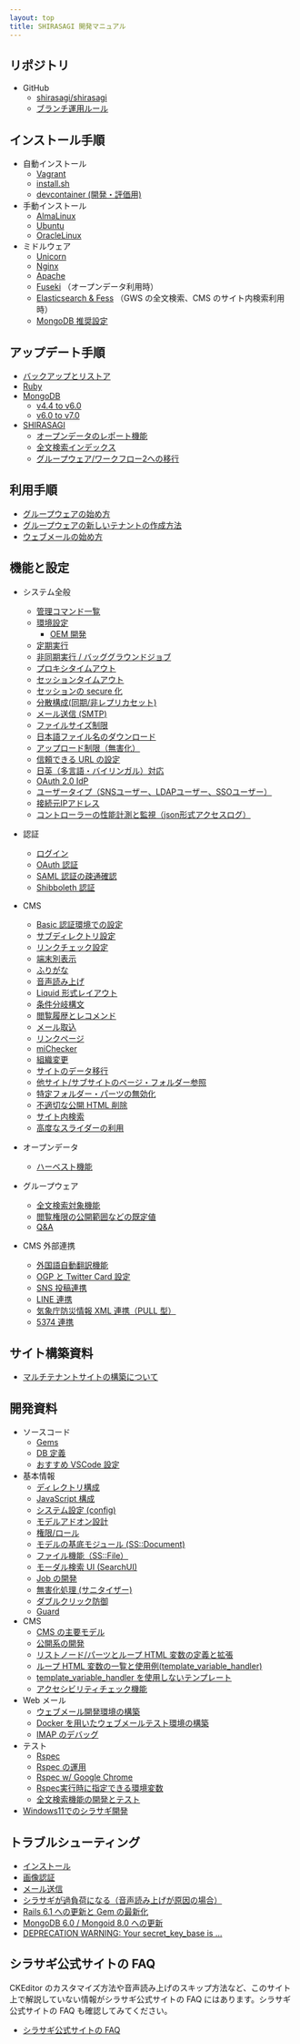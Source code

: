 ```yaml
---
layout: top
title: SHIRASAGI 開発マニュアル
---
```


## リポジトリ

- GitHub
  - [shirasagi/shirasagi](https://github.com/shirasagi/shirasagi)
  - [ブランチ運用ルール](devel/branch_naming.html)

## インストール手順

- 自動インストール
  - [Vagrant](installation/vagrant.html)
  - [install.sh](installation/installsh.html)
  - [devcontainer (開発・評価用)](installation/devcontainer.html)
- 手動インストール
  - [AlmaLinux](installation/almalinux.html)
  - [Ubuntu](installation/ubuntu.html)
  - [OracleLinux](installation/oraclelinux.html)
- ミドルウェア
  - [Unicorn](installation/unicorn.html)
  - [Nginx](installation/nginx.html)
  - [Apache](installation/apache.html)
  - [Fuseki](installation/fuseki.html) （オープンデータ利用時）
  - [Elasticsearch & Fess](installation/elasticsearch_and_fess.html) （GWS の全文検索、CMS のサイト内検索利用時）
  - [MongoDB 推奨設定](installation/mongodb-settings.html)

## アップデート手順

- [バックアップとリストア](updation/backup.html)
- [Ruby](updation/ruby.html)
- [MongoDB](updation/mongodb.html)
  - [v4.4 to v6.0](updation/v4.4tov6.0.html)
  - [v6.0 to v7.0](updation/v6.0tov7.0.html)
- [SHIRASAGI](updation/manual.html)
  - [オープンデータのレポート機能](updation/opendata_report.html)
  - [全文検索インデックス](updation/elasticsearch_index.html)
  - [グループウェア/ワークフロー2への移行](updation/workflow2_migration.html)

## 利用手順

- [グループウェアの始め方](start/gws.html)
- [グループウェアの新しいテナントの作成方法](start/gws_new_tenant.html)
- [ウェブメールの始め方](start/webmail.html)

## 機能と設定

- システム全般

  - [管理コマンド一覧](settings/cmd.html)
  - [環境設定](settings/env.html)
    - [OEM 開発](settings/oem.html)
  - [定期実行](settings/cron.html)
  - [非同期実行 / バッググラウンドジョブ](settings/job.html)
  - [プロキシタイムアウト](settings/proxy_timeout.html)
  - [セッションタイムアウト](settings/session.html)
  - [セッションの secure 化](settings/secure_session.html)
  - [分散構成(同期/非レプリカセット)](settings/repl.html)
  - [メール送信 (SMTP)](settings/mail.html)
  - [ファイルサイズ制限](settings/file_size_limit.html)
  - [日本語ファイル名のダウンロード](settings/japanese_filename.html)
  - [アップロード制限（無害化）](settings/upload_policy.html)
  - [信頼できる URL の設定](settings/trusted_url.html)
  - [日英（多言語・バイリンガル）対応](features/i18n.html)
  - [OAuth 2.0 IdP](settings/oauth2_idp.html)
  - [ユーザータイプ（SNSユーザー、LDAPユーザー、SSOユーザー）](settings/user_type.html)
  - [接続元IPアドレス](settings/remote_addr.html)
  - [コントローラーの性能計測と監視（json形式アクセスログ）](settings/controller_performance.html)

- 認証

  - [ログイン](features/login.html)
  - [OAuth 認証](settings/oauth.html)
  - [SAML 認証の疎通確認](settings/saml_sampling.html)
  - [Shibboleth 認証](settings/shibboleth.html)

- CMS

  - [Basic 認証環境での設定](settings/basic_auth.html)
  - [サブディレクトリ設定](settings/subdir.html)
  - [リンクチェック設定](settings/check_links.html)
  - [端末別表示](features/cms/mobile.html)
  - [ふりがな](features/kana.html)
  - [音声読み上げ](features/voice.html)
  - [Liquid 形式レイアウト](features/liquid/index.html)
  - [条件分岐構文](features/conditional_tag.html)
  - [閲覧履歴とレコメンド](features/recommend.html)
  - [メール取込](settings/mail_page.html)
  - [リンクページ](features/redirect_link.html)
  - [miChecker](settings/michecker_integration.html)
  - [組織変更](features/chorg.html)
  - [サイトのデータ移行](features/site_export.html)
  - [他サイト/サブサイトのページ・フォルダー参照](features/partner_site.html)
  - [特定フォルダー・パーツの無効化](features/disable_route.html)
  - [不適切な公開 HTML 削除](features/remove_improper_htmls.html)
  - [サイト内検索](features/cms/elasticsearch.html)
  - [高度なスライダーの利用](features/cms/advanced_slider.html)

- オープンデータ

  - [ハーベスト機能](settings/opendata/harvest.html)

- グループウェア

  - [全文検索対象機能](features/gws/indexing.html)
  - [閲覧権限の公開範囲などの既定値](features/gws/default_readable_setting.html)
  - [Q&A](features/gws/qa.html)

- CMS 外部連携

  - [外国語自動翻訳機能](features/translate.html)
  - [OGP と Twitter Card 設定](settings/ogp.html)
  - [SNS 投稿連携](settings/sns_poster.html)
  - [LINE 連携](settings/line/index.html)
  - [気象庁防災情報 XML 連携（PULL 型）](settings/jmaxml_pull.html)
  - [5374 連携](settings/k5374.html)

## サイト構築資料

- [マルチテナントサイトの構築について](site_construction/multi-tenant.html)

## 開発資料

- ソースコード
  - [Gems](source_codes/gems.html)
  - [DB 定義](source_codes/db.html)
  - [おすすめ VSCode 設定](source_codes/vscode_settings.html)
- 基本情報
  - [ディレクトリ構成](devel/directories.html)
  - [JavaScript 構成](devel/javascripts.html)
  - [システム設定 (config)](devel/config.html)
  - [モデルアドオン設計](devel/model_addon.html)
  - [権限/ロール](devel/role.html)
  - [モデルの基底モジュール (SS::Document)](devel/ss_document.html)
  - [ファイル機能（SS::File）](devel/ss_file.html)
  - [モーダル検索 UI (SearchUI)](devel/search_ui.html)
  - [Job の開発](devel/job.html)
  - [無害化処理 (サニタイザー)](devel/upload_policy.html)
  - [ダブルクリック防御](devel/double_click_guard.html)
  - [Guard](devel/guard.html)
- CMS
  - [CMS の主要モデル](devel/cms_models.html)
  - [公開系の開発](devel/cms_public.html)
  - [リストノード/パーツとループ HTML 変数の定義と拡張](devel/loop.html)
  - [ループ HTML 変数の一覧と使用例(template_variable_handler)](devel/template_variable_handler/template_variable_handler.html)
  - [template_variable_handler を使用しないテンプレート](devel/template_variable_handler/other_template_variable.html)
  - [アクセシビリティチェック機能](devel/accessibility.html)
- Web メール
  - [ウェブメール開発環境の構築](devel/webmail.html)
  - [Docker を用いたウェブメールテスト環境の構築](devel/webmail_test_with_docker.html)
  - [IMAP のデバッグ](devel/debug_imap.html)
- テスト
  - [Rspec](devel/rspec/rspec.html)
  - [Rspec の運用](devel/rspec.html)
  - [Rspec w/ Google Chrome](devel/rspec_google_chrome.html)
  - [Rspec実行時に指定できる環境変数](devel/run_rspec_with_env.html)
  - [全文検索機能の開発とテスト](devel/rspec_elasticsearch.html)
- [Windows11でのシラサギ開発](devel/on_win11.html)

## トラブルシューティング

- [インストール](trouble-shootings/installation.html)
- [画像認証](trouble-shootings/captcha.html)
- [メール送信](trouble-shootings/email.html)
- [シラサギが過負荷になる（音声読み上げが原因の場合）](trouble-shootings/voice.html)
- [Rails 6.1 への更新と Gem の最新化](trouble-shootings/update_rails6.html)
- [MongoDB 6.0 / Mongoid 8.0 への更新](trouble-shootings/update_mongodb6.html)
- [DEPRECATION WARNING: Your secret_key_base is ...](trouble-shootings/secret_key_base.html)

<!--
## 試験中の機能

- CMS
  - [不適切な公開 HTML 削除](experimental/remove_improper_htmls.html)
-->

## シラサギ公式サイトの FAQ

CKEditor のカスタマイズ方法や音声読み上げのスキップ方法など、このサイト上で解説していない情報がシラサギ公式サイトの FAQ にはあります。シラサギ公式サイトの FAQ も確認してみてください。

- [シラサギ公式サイトの FAQ](https://www.ss-proj.org/faq/docs/)
